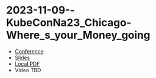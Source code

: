 # 2023-11-09--KubeConNa23_Chicago-Where_s_your_Money_going

<!--
Recording:
https://www.accelevents.com/e/kubecon-cloudnativecon-north-america-2023/portal/schedule/311573
-->

* [Conference](https://kccncna2023.sched.com/event/1R2vE)
* [Slides](https://static.sched.com/hosted_files/kccncna2023/91/Where%27s%20your%20money%20going%20KubeconNA23-1.pdf)
* [Local PDF](./2023-11-09--KubeConNa23_Chicago-Where_s_your_Money_going.pdf)
* Video TBD
